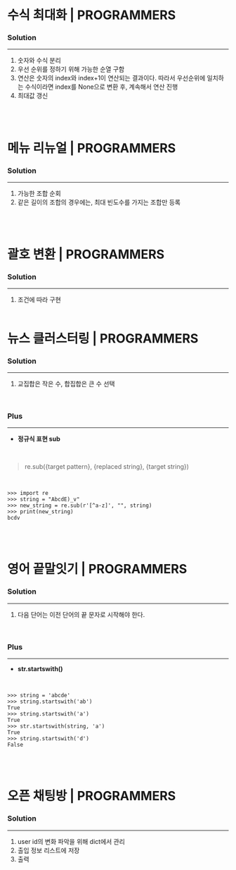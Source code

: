 # 수식 최대화 | PROGRAMMERS
### Solution
---
1. 숫자와 수식 분리
2. 우선 순위를 정하기 위해 가능한 순열 구함
3. 연산은 숫자의 index와 index+1이 연산되는 결과이다. 따라서 우선순위에 일치하는 수식이라면 index를 None으로 변환 후, 계속해서 연산 진행
4. 최대값 갱신

</br></br>

# 메뉴 리뉴얼 | PROGRAMMERS
### Solution
---
1. 가능한 조합 순회
2. 같은 길이의 조합의 경우에는, 최대 빈도수를 가지는 조합만 등록

</br></br>

# 괄호 변환 | PROGRAMMERS
### Solution
---
1. 조건에 따라 구현
</br></br>

# 뉴스 클러스터링 | PROGRAMMERS
### Solution
---
1. 교집합은 작은 수, 합집합은 큰 수 선택
</br>

### Plus
---
- **정규식 표현 sub**
</br>  

> re.sub({target pattern}, {replaced string}, {target string})
</br>

```
>>> import re
>>> string = "AbcdE)_v"
>>> new_string = re.sub(r'[^a-z]', "", string)
>>> print(new_string)
bcdv
```   
</br></br>

# 영어 끝말잇기 | PROGRAMMERS
### Solution
---
1. 다음 단어는 이전 단어의 끝 문자로 시작해야 한다.
</br>

### Plus
---
- **str.startswith()**
</br>

```
>>> string = 'abcde'
>>> string.startswith('ab')
True
>>> string.startswith('a')
True
>>> str.startswith(string, 'a')
True
>>> string.startswith('d')
False
```
</br></br>

# 오픈 채팅방 | PROGRAMMERS
### Solution
---
1. user id의 변화 파악을 위해 dict에서 관리
2. 출입 정보 리스트에 저장
3. 출력
</br></br>